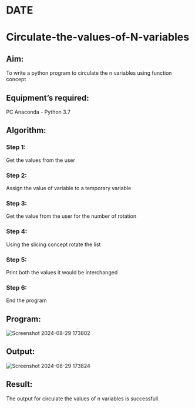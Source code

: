 # DATE
# Circulate-the-values-of-N-variables
## Aim:
To write a python program to circulate the n variables using function concept
## Equipment’s required:
PC
Anaconda - Python 3.7
## Algorithm: 
### Step 1: 
Get the values from the user
### Step 2: 
Assign the value of variable to a temporary variable
### Step 3: 
Get the value from the user for the number of rotation
### Step 4: 
Using the slicing concept rotate the list

### Step 5: 
Print both the values it would be interchanged
### Step 6: 
End the program
## Program:
![Screenshot 2024-08-29 173802](https://github.com/user-attachments/assets/cc0762b6-d1ce-4cba-9d3a-27400e57c5ec)


## Output:
![Screenshot 2024-08-29 173824](https://github.com/user-attachments/assets/a817eb1e-35a2-41f4-a53d-41cb106f9841)



## Result:
The output for circulate the values of n variables is successfull.

